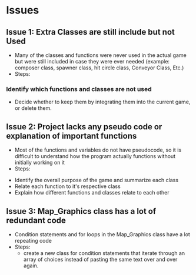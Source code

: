 # Issues


## Issue 1: Extra Classes are still include but not Used
* Many of the classes and functions were never used in the actual game but were still included in case they were ever needed (example: composer class, spawner class, hit circle class, Conveyor Class, Etc.) 
* Steps:
### Identify which functions and classes are not used
- Decide whether to keep them by integrating them into the current game, or delete them.



## Issue 2: Project lacks any pseudo code or explanation of important functions
* Most of the functions and variables do not have pseudocode, so it is difficult to understand how the program actually functions without initially working on it
* Steps:
- Identify the overall purpose of the game and summarize each class
- Relate each function to it's respective class
- Explain how different functions and classes relate to each other


## Issue 3:  Map_Graphics class has a lot of redundant code
* Condition statements and for loops in the Map_Graphics class have a lot repeating code
* Steps: 
  - create a new class for condition statements that iterate through an array of choices instead of pasting the same text over and over again. 

